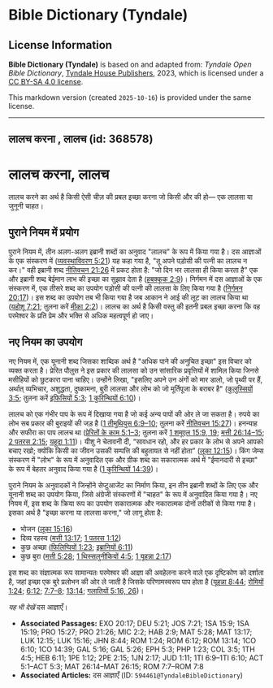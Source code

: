 # Bible Dictionary (Tyndale)

## License Information

**Bible Dictionary (Tyndale)** is based on and adapted from: _Tyndale Open Bible Dictionary_, [Tyndale House Publishers](https://tyndaleopenresources.com/), 2023, which is licensed under a [CC BY-SA 4.0 license](https://creativecommons.org/licenses/by-sa/4.0/legalcode.en).

This markdown version (created `2025-10-16`) is provided under the same license.



--------------------------------

## लालच करना , लालच (id: 368578)

लालच करना, लालच
===============

लालच करने का अर्थ है किसी ऐसी चीज़ की प्रबल इच्छा करना जो किसी और की हो— एक लालसा या जुनूनी चाहत।

पुराने नियम में प्रयोग
----------------------

पुराने नियम में, तीन अलग\-अलग इब्रानी शब्दों का अनुवाद "लालच" के रूप में किया गया है। दस आज्ञाओं के एक संस्करण में ([व्यवस्थाविवरण 5:21](https://ref.ly/Deut5:21)) यह कहा गया है, "तू अपने पड़ोसी की पत्नी का लालच न कर।" वही इब्रानी शब्द [नीतिवचन 21:26](https://ref.ly/Prov21:26) में प्रकट होता है: "जो दिन भर लालसा ही किया करता है" एक और इब्रानी शब्द बेईमान लाभ की इच्छा का सुझाव देता है ([हबक्कूक 2:9](https://ref.ly/Hab2:9))। निर्गमन में दस आज्ञाओं के एक संस्करण में, एक तीसरे शब्द का उपयोग पड़ोसी की पत्नी की लालसा के लिए किया गया है ([निर्गमन 20:17](https://ref.ly/Exod20:17))। इस शब्द का उपयोग तब भी किया गया है जब आकान ने आई की लूट का लालच किया था ([यहोशू 7:21](https://ref.ly/Josh7:21); तुलना करें [मीका 2:2](https://ref.ly/Mic2:2))। लालच का अर्थ है किसी वस्तु की इतनी प्रबल इच्छा करना कि वह परमेश्वर के प्रति प्रेम और भक्ति से अधिक महत्वपूर्ण हो जाए।

नए नियम का उपयोग
----------------

नए नियम में, एक यूनानी शब्द जिसका शाब्दिक अर्थ है "अधिक पाने की अनुचित इच्छा" इस विचार को व्यक्त करता है। प्रेरित पौलुस ने इस प्रकार की लालसा को उन सांसारिक प्रवृत्तियों में शामिल किया जिनसे मसीहियों को छुटकारा पाना चाहिए। उन्होंने लिखा, "इसलिए अपने उन अंगों को मार डालो, जो पृथ्वी पर हैं, अर्थात् व्यभिचार, अशुद्धता, दुष्कामना, बुरी लालसा और लोभ को जो मूर्तिपूजा के बराबर है" ([कुलुस्सियों 3:5](https://ref.ly/Col3:5); तुलना करें [इफिसियों 5:3](https://ref.ly/Eph5:3); [1 कुरिन्थियों 6:10](https://ref.ly/1Cor6:10))।

लालच को एक गंभीर पाप के रूप में दिखाया गया है जो कई अन्य पापों की ओर ले जा सकता है। रुपये का लोभ सब प्रकार की बुराइयों की जड़ है ([1 तीमुथियुस 6:9–10](https://ref.ly/1Tim6:9-1Tim6:10); तुलना करें [नीतिवचन 15:27](https://ref.ly/Prov15:27))। हनन्याह और सफीरा का पाप लालच था ([प्रेरितों के काम 5:1–3](https://ref.ly/Acts5:1-Acts5:3); तुलना करें [1 शमूएल 15:9, 19](https://ref.ly/1Sam15:9); [मत्ती 26:14–15](https://ref.ly/Matt26:14-Matt26:15); [2 पतरस 2:15](https://ref.ly/2Pet2:15); [यहूदा 1:11](https://ref.ly/Jude1:11))। यीशु ने चेतावनी दी, “सावधान रहो, और हर प्रकार के लोभ से अपने आपको बचाए रखो; क्योंकि किसी का जीवन उसकी सम्पत्ति की बहुतायत से नहीं होता” ([लूका 12:15](https://ref.ly/Luke12:15))। किंग जेम्स संस्करण में "लोभ" के रूप में अनुवादित एक और ग्रीक शब्द का सकारात्मक अर्थ में "ईमानदारी से इच्छा" के रूप में बेहतर अनुवाद किया गया है ([1 कुरिन्थियों 14:39](https://ref.ly/1Cor14:39))।

पुराने नियम के अनुवादकों ने जिन्होंने सेप्टुआजेंट का निर्माण किया, इन तीन इब्रानी शब्दों के लिए एक और यूनानी शब्द का उपयोग किया, जिसे अंग्रेजी संस्करणों में "चाहत" के रूप में अनुवादित किया गया है। नए नियम में, इस शब्द के क्रिया रूप का उपयोग सकारात्मक और नकारात्मक दोनों तरीकों से किया गया है। इसका अर्थ है "इच्छा करना या लालसा करना," जो लागू होता है:

* भोजन ([लूका 15:16](https://ref.ly/Luke15:16))
* दिव्य रहस्य ([मत्ती 13:17](https://ref.ly/Matt13:17); [1 पतरस 1:12](https://ref.ly/1Pet1:12))
* कुछ अच्छा ([फिलिप्पियों 1:23](https://ref.ly/Phil1:23); [इब्रानियों 6:11](https://ref.ly/Heb6:11))
* कुछ बुरा ([मत्ती 5:28](https://ref.ly/Matt5:28); [1 थिस्सलुनीकियों 4:5](https://ref.ly/1Thess4:5); [1 यूहन्ना 2:17](https://ref.ly/1John2:17))

इस शब्द का संज्ञात्मक रूप सामान्यतः परमेश्वर की आज्ञा की अवहेलना करने वाले एक दृष्टिकोण को दर्शाता है, जहां इच्छा एक बुरे प्रलोभन की ओर ले जाती है जिसके परिणामस्वरूप पाप होता है ([यूहन्ना 8:44](https://ref.ly/John8:44); [रोमियों 1:24](https://ref.ly/Rom1:24); [6:12](https://ref.ly/Rom6:12); [7:7–8](https://ref.ly/Rom7:7-Rom7:8); [13:14](https://ref.ly/Rom13:14); [गलातियों 5:16, 26](https://ref.ly/Gal5:16))।

*यह भी देखें*  दस आज्ञाएँ।

* **Associated Passages:** EXO 20:17; DEU 5:21; JOS 7:21; 1SA 15:9; 1SA 15:19; PRO 15:27; PRO 21:26; MIC 2:2; HAB 2:9; MAT 5:28; MAT 13:17; LUK 12:15; LUK 15:16; JHN 8:44; ROM 1:24; ROM 6:12; ROM 13:14; 1CO 6:10; 1CO 14:39; GAL 5:16; GAL 5:26; EPH 5:3; PHP 1:23; COL 3:5; 1TH 4:5; HEB 6:11; 1PE 1:12; 2PE 2:15; 1JN 2:17; JUD 1:11; 1TI 6:9–1TI 6:10; ACT 5:1–ACT 5:3; MAT 26:14–MAT 26:15; ROM 7:7–ROM 7:8
* **Associated Articles:** दस आज्ञाएँ (ID: `594461@TyndaleBibleDictionary`)

